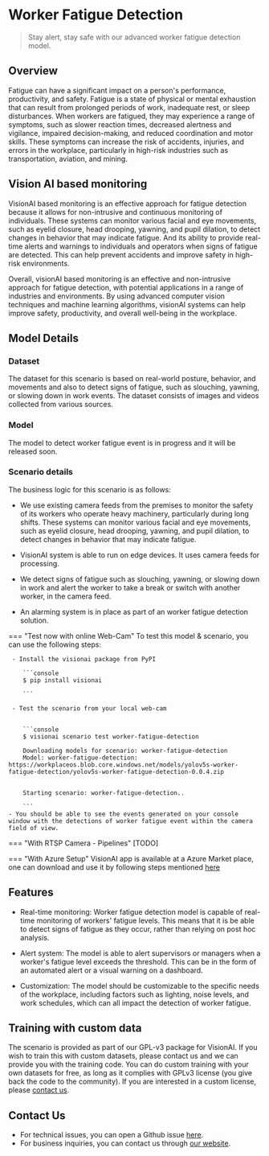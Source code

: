 # **Worker Fatigue Detection**


> Stay alert, stay safe with our advanced worker fatigue detection model.

## Overview

Fatigue can have a significant impact on a person's performance, productivity, and safety. Fatigue is a state of physical or mental exhaustion that can result from prolonged periods of work, inadequate rest, or sleep disturbances. When workers are fatigued, they may experience a range of symptoms, such as slower reaction times, decreased alertness and vigilance, impaired decision-making, and reduced coordination and motor skills. These symptoms can increase the risk of accidents, injuries, and errors in the workplace, particularly in high-risk industries such as transportation, aviation, and mining. 


## Vision AI based monitoring

VisionAI based monitoring is an effective approach for fatigue detection because it allows for non-intrusive and continuous monitoring of individuals. These systems can monitor various facial and eye movements, such as eyelid closure, head drooping, yawning, and pupil dilation, to detect changes in behavior that may indicate fatigue. And its ability to provide real-time alerts and warnings to individuals and operators when signs of fatigue are detected. This can help prevent accidents and improve safety in high-risk environments. 

Overall, visionAI based monitoring is an effective and non-intrusive approach for fatigue detection, with potential applications in a range of industries and environments. By using advanced computer vision techniques and machine learning algorithms, visionAI systems can help improve safety, productivity, and overall well-being in the workplace. 

## Model Details

### Dataset

The dataset for this scenario is based on real-world posture, behavior, and movements and also to detect signs of fatigue, such as slouching, yawning, or slowing down in work events. The dataset consists of images and videos collected from various sources. 

### Model
The model to detect worker fatigue event is in progress and it will be released soon. 

### Scenario details

The business logic for this scenario is as follows: 

- We use existing camera feeds from the premises to monitor the safety of its workers who operate heavy machinery, particularly during long shifts. These systems can monitor various facial and eye movements, such as eyelid closure, head drooping, yawning, and pupil dilation, to detect changes in behavior that may indicate fatigue.

- VisionAI system is able to run on edge devices. It uses camera feeds for processing. 

- We detect signs of fatigue such as slouching, yawning, or slowing down in work and alert the worker to take a break or switch with another worker, in the camera feed. 

- An alarming system is in place as part of an worker fatigue detection solution. 

=== "Test now with online Web-Cam"
     To test this model & scenario, you can use the following steps:

     - Install the visionai package from PyPI
     
        ```console
        $ pip install visionai
        
        ```
     
     - Test the scenario from your local web-cam
     

        ```console
        $ visionai scenario test worker-fatigue-detection

        Downloading models for scenario: worker-fatigue-detection
        Model: worker-fatigue-detection: https://workplaceos.blob.core.windows.net/models/yolov5s-worker-fatigue-detection/yolov5s-worker-fatigue-detection-0.0.4.zip
        

        Starting scenario: worker-fatigue-detection..

        ```
    - You should be able to see the events generated on your console window with the detections of worker fatigue event within the camera field of view.

=== "With RTSP Camera - Pipelines"
     [TODO]
 
=== "With Azure Setup"
     VisionAI app is available at a Azure Market place, one can download and use it by following steps mentioned [here](../overview/azure-managed-app.md)




## Features

- Real-time monitoring: Worker fatigue detection model is capable of real-time monitoring of workers' fatigue levels. This means that it is be able to detect signs of fatigue as they occur, rather than relying on post hoc analysis.

- Alert system: The model is able to alert supervisors or managers when a worker's fatigue level exceeds the threshold. This can be in the form of an automated alert or a visual warning on a dashboard.

- Customization: The model should be customizable to the specific needs of the workplace, including factors such as lighting, noise levels, and work schedules, which can all impact the detection of worker fatigue.

## Training with custom data

The scenario is provided as part of our GPL-v3 package for VisionAI. If you wish to train this with custom datasets, please contact us and we can provide you with the training code. You can do custom training with your own datasets for free, as long as it complies with GPLv3 license (you give back the code to the community). If you are interested in a custom license, please [contact us](../company/contact.md).


## Contact Us

- For technical issues, you can open a Github issue [here](https://github.com/visionify/visionai).
- For business inquiries, you can contact us through [our website](https://visionify.ai/contact).
